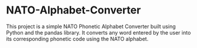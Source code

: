 # NATO-Alphabet-Converter
This project is a simple NATO Phonetic Alphabet Converter built using Python and the pandas library. It converts any word entered by the user into its corresponding phonetic code using the NATO alphabet.
